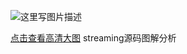 ![这里写图片描述](http://img.blog.csdn.net/20161223232213305?watermark/2/text/aHR0cDovL2Jsb2cuY3Nkbi5uZXQvbHhoYW5kbGJi/font/5a6L5L2T/fontsize/400/fill/I0JBQkFCMA==/dissolve/70/gravity/SouthEast)

[点击查看高清大图](http://img.blog.csdn.net/20161223232213305?watermark/2/text/aHR0cDovL2Jsb2cuY3Nkbi5uZXQvbHhoYW5kbGJi/font/5a6L5L2T/fontsize/400/fill/I0JBQkFCMA==/dissolve/70/gravity/SouthEast)
streaming源码图解分析
